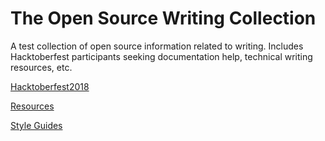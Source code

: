 # The Open Source Writing Collection

A test collection of open source information related to writing. Includes Hacktoberfest participants seeking documentation help, technical writing resources, etc.

[Hacktoberfest2018](/hacktoberfest2018.md)

[Resources](/resources.md)

[Style Guides](/styleguides.md)

